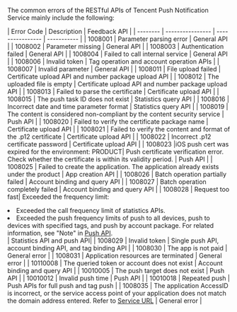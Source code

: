 The common errors of the RESTful APIs of Tencent Push Notification Service mainly include the following:

| Error Code | Description | Feedback API |
| -------- | ---------------- | ---------------- | ----------- |
| 1008001 | Parameter parsing error | General API |
| 1008002 | Parameter missing | General API |
| 1008003 | Authentication failed | General API |
| 1008004 | Failed to call internal service | General API |
| 1008006 | Invalid token | Tag operation and account operation APIs |
| 1008007 | Invalid parameter | General API |
| 1008011 | File upload failed | Certificate upload API and number package upload API |
| 1008012 | The uploaded file is empty | Certificate upload API and number package upload API |
| 1008013 | Failed to parse the certificate | Certificate upload API |
| 1008015 | The push task ID does not exist | Statistics query API |
| 1008016 | Incorrect date and time parameter format | Statistics query API |
| 1008019 | The content is considered non-compliant by the content security service | Push API |
| 1008020 | Failed to verify the certificate package name | Certificate upload API |
| 1008021 | Failed to verify the content and format of the .p12 certificate | Certificate upload API |
| 1008022  | Incorrect .p12 certificate password | Certificate upload API |
| 1008023  |iOS push cert was expired for the environment: PRODUCT| Push certificate verification error. Check whether the certificate is within its validity period. | Push API |
| 1008025 | Failed to create the application. The application already exists under the product | App creation API |
| 1008026 | Batch operation partially failed | Account binding and query API |
| 1008027 | Batch operation completely failed | Account binding and query API |
| 1008028  | Request too fast| Exceeded the frequency limit:<li>Exceeded the call frequency limit of statistics APIs.</li><li>Exceeded the push frequency limits of push to all devices, push to devices with specified tags, and push by account package. For related information, see "Note" in [Push API](https://www.tencentcloud.com/document/product/1024/33764).</li> | Statistics API and push API|
| 1008029 | Invalid token | Single push API, account binding API, and tag binding API |
| 1008030 | The app is not paid | General error |
| 1008031  | Application resources are terminated | General error |
| 10110008 | The queried token or account does not exist | Account binding and query API |
| 10010005 | The push target does not exist | Push API |
| 10010012 | Invalid push time | Push API |
| 10010018 | Repeated push | Push APIs for full push and tag push |
| 1008035  | The application AccessID is incorrect, or the service access point of your application does not match the domain address entered. Refer to [Service URL](https://www.tencentcloud.com/document/product/1024/38517) | General error |

